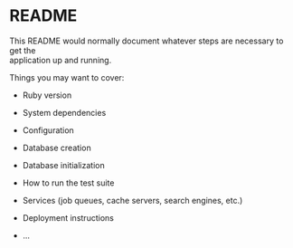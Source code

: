 # README
    
This README would normally document whatever steps are necessary to get the  
application up and running.

Things you may want to cover:  

* Ruby version

* System dependencies  
  
* Configuration  

* Database creation

* Database initialization

* How to run the test suite

* Services (job queues, cache servers, search engines, etc.)

* Deployment instructions

* ...
